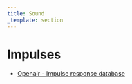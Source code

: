 ```yaml
---
title: Sound
_template: section
---
```



# Impulses

- [Openair - Impulse response database](http://www.openairlib.net/auralizationdb)
